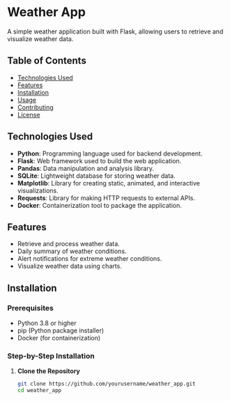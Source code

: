 # Weather App

A simple weather application built with Flask, allowing users to retrieve and visualize weather data.

## Table of Contents
- [Technologies Used](#technologies-used)
- [Features](#features)
- [Installation](#installation)
- [Usage](#usage)
- [Contributing](#contributing)
- [License](#license)

## Technologies Used

- **Python**: Programming language used for backend development.
- **Flask**: Web framework used to build the web application.
- **Pandas**: Data manipulation and analysis library.
- **SQLite**: Lightweight database for storing weather data.
- **Matplotlib**: Library for creating static, animated, and interactive visualizations.
- **Requests**: Library for making HTTP requests to external APIs.
- **Docker**: Containerization tool to package the application.

## Features

- Retrieve and process weather data.
- Daily summary of weather conditions.
- Alert notifications for extreme weather conditions.
- Visualize weather data using charts.

## Installation

### Prerequisites

- Python 3.8 or higher
- pip (Python package installer)
- Docker (for containerization)

### Step-by-Step Installation

1. **Clone the Repository**
   ```bash
   git clone https://github.com/yourusername/weather_app.git
   cd weather_app
